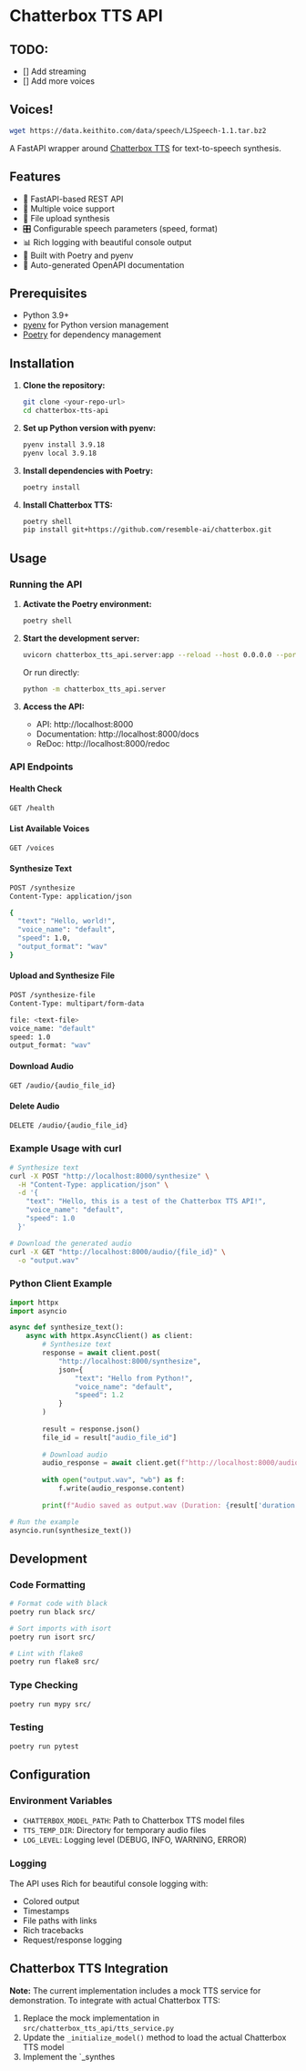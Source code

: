# Chatterbox TTS API

## TODO:
- [] Add streaming
- [] Add more voices

## Voices!
```sh
wget https://data.keithito.com/data/speech/LJSpeech-1.1.tar.bz2
```

A FastAPI wrapper around [Chatterbox TTS](https://github.com/resemble-ai/chatterbox) for text-to-speech synthesis.

## Features

- 🚀 FastAPI-based REST API
- 🎵 Multiple voice support
- 📁 File upload synthesis
- 🎛️ Configurable speech parameters (speed, format)
- 📊 Rich logging with beautiful console output
- 🔧 Built with Poetry and pyenv
- 📖 Auto-generated OpenAPI documentation

## Prerequisites

- Python 3.9+
- [pyenv](https://github.com/pyenv/pyenv) for Python version management
- [Poetry](https://python-poetry.org/) for dependency management

## Installation

1. **Clone the repository:**
   ```bash
   git clone <your-repo-url>
   cd chatterbox-tts-api
   ```

2. **Set up Python version with pyenv:**
   ```bash
   pyenv install 3.9.18
   pyenv local 3.9.18
   ```

3. **Install dependencies with Poetry:**
   ```bash
   poetry install
   ```

4. **Install Chatterbox TTS:**
   ```bash
   poetry shell
   pip install git+https://github.com/resemble-ai/chatterbox.git
   ```

## Usage

### Running the API

1. **Activate the Poetry environment:**
   ```bash
   poetry shell
   ```

2. **Start the development server:**
   ```bash
   uvicorn chatterbox_tts_api.server:app --reload --host 0.0.0.0 --port 8000
   ```

   Or run directly:
   ```bash
   python -m chatterbox_tts_api.server
   ```

3. **Access the API:**
   - API: http://localhost:8000
   - Documentation: http://localhost:8000/docs
   - ReDoc: http://localhost:8000/redoc

### API Endpoints

#### Health Check
```bash
GET /health
```

#### List Available Voices
```bash
GET /voices
```

#### Synthesize Text
```bash
POST /synthesize
Content-Type: application/json

{
  "text": "Hello, world!",
  "voice_name": "default",
  "speed": 1.0,
  "output_format": "wav"
}
```

#### Upload and Synthesize File
```bash
POST /synthesize-file
Content-Type: multipart/form-data

file: <text-file>
voice_name: "default"
speed: 1.0
output_format: "wav"
```

#### Download Audio
```bash
GET /audio/{audio_file_id}
```

#### Delete Audio
```bash
DELETE /audio/{audio_file_id}
```

### Example Usage with curl

```bash
# Synthesize text
curl -X POST "http://localhost:8000/synthesize" \
  -H "Content-Type: application/json" \
  -d '{
    "text": "Hello, this is a test of the Chatterbox TTS API!",
    "voice_name": "default",
    "speed": 1.0
  }'

# Download the generated audio
curl -X GET "http://localhost:8000/audio/{file_id}" \
  -o "output.wav"
```

### Python Client Example

```python
import httpx
import asyncio

async def synthesize_text():
    async with httpx.AsyncClient() as client:
        # Synthesize text
        response = await client.post(
            "http://localhost:8000/synthesize",
            json={
                "text": "Hello from Python!",
                "voice_name": "default",
                "speed": 1.2
            }
        )
        
        result = response.json()
        file_id = result["audio_file_id"]
        
        # Download audio
        audio_response = await client.get(f"http://localhost:8000/audio/{file_id}")
        
        with open("output.wav", "wb") as f:
            f.write(audio_response.content)
        
        print(f"Audio saved as output.wav (Duration: {result['duration']}s)")

# Run the example
asyncio.run(synthesize_text())
```

## Development

### Code Formatting

```bash
# Format code with black
poetry run black src/

# Sort imports with isort
poetry run isort src/

# Lint with flake8
poetry run flake8 src/
```

### Type Checking

```bash
poetry run mypy src/
```

### Testing

```bash
poetry run pytest
```

## Configuration

### Environment Variables

- `CHATTERBOX_MODEL_PATH`: Path to Chatterbox TTS model files
- `TTS_TEMP_DIR`: Directory for temporary audio files
- `LOG_LEVEL`: Logging level (DEBUG, INFO, WARNING, ERROR)

### Logging

The API uses Rich for beautiful console logging with:
- Colored output
- Timestamps
- File paths with links
- Rich tracebacks
- Request/response logging

## Chatterbox TTS Integration

**Note:** The current implementation includes a mock TTS service for demonstration. To integrate with actual Chatterbox TTS:

1. Replace the mock implementation in `src/chatterbox_tts_api/tts_service.py`
2. Update the `_initialize_model()` method to load the actual Chatterbox TTS model
3. Implement the `_synthes